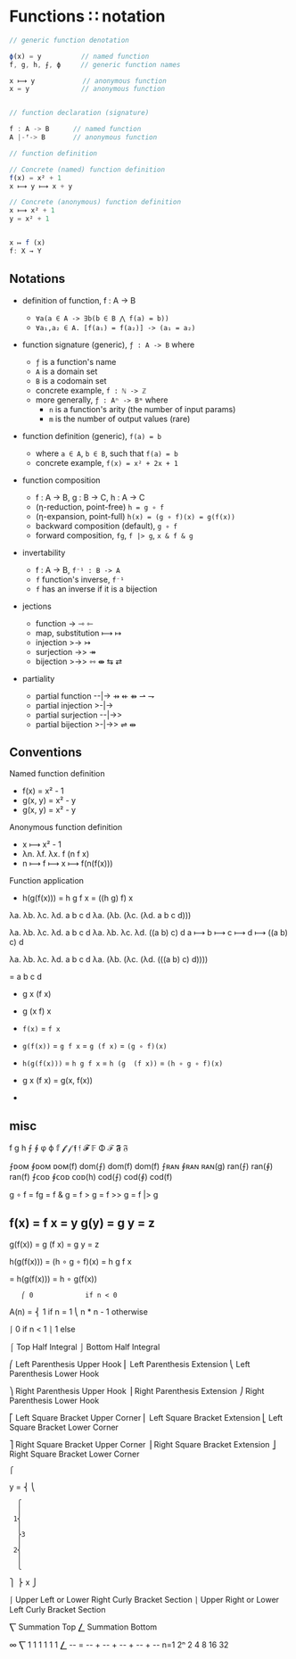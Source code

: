 # Functions ∷ notation



```js
// generic function denotation

ϕ(x) = y          // named function
f, g, h, ⨍, ϕ     // generic function names

x ⟼ y            // anonymous function
x = y             // anonymous function


// function declaration (signature)

f : A -> B      // named function
A |-ᶠ-> B       // anonymous function

// function definition

// Concrete (named) function definition
f(x) = x² + 1
x ⟼ y ⟼ x + y

// Concrete (anonymous) function definition
x ⟼ x² + 1
y = x² + 1


x ↦ f (x)
f: X → Y
```



## Notations

* definition of function, f : A -> B
  - `∀a(a ∈ A -> ∃b(b ∈ B ⋀ f(a) = b))`
  - `∀a₁,a₂ ∈ A. [f(a₁) = f(a₂)] -> (a₁ = a₂)`

* function signature (generic), `ƒ : A -> B` where
  - `ƒ` is a function's name
  - `A` is a domain set
  - `B` is a codomain set
  - concrete example, `f : ℕ -> ℤ`
  - more generally, `ƒ : Aⁿ -> Bᵐ` where
    - `n` is a function's arity (the number of input params)
    - `m` is the number of output values (rare)

* function definition (generic), `f(a) = b`
  - where `a ∈ A`, `b ∈ B`, such that `f(a) = b`
  - concrete example, `f(x) = x² + 2x + 1`

* function composition
  - f : A -> B, g : B -> C, h : A -> C
  - (η-reduction, point-free) `h = g ∘ f`
  - (η-expansion, point-full) `h(x) = (g ∘ f)(x) = g(f(x))`
  - backward composition (default), `g ∘ f`
  - forward composition, `fg`, `f |> g`, `x & f & g`

* invertability
  - f : A -> B, `f⁻¹ : B -> A`
  - `f` function's inverse, `f⁻¹`
  - `f` has an inverse if it is a bijection

* jections
  - function            ->      ⇾ ⇽
  - map, substitution   ⟼      ↦
  - injection           >->     ↣
  - surjection          ->>     ↠
  - bijection           >->>    ⇿  ⇼  ⇆  ⇄

* partiality
  - partial function    --|->    ⇸  ⇷  ⇻  ⇀  ⇁
  - partial injection   >-|->    
  - partial surjection  --|->>
  - partial bijection   >-|->>  ⇌  ⇹


## Conventions

Named function definition
- f(x) = x² - 1
- g(x, y) = x² - y
- g(x, y) = x² - y

Anonymous function definition
- x ⟼ x² - 1
- λn. λf. λx. f (n f x)
- n ⟼ f ⟼ x ⟼ f(n(f(x)))

Function application
- h(g(f(x))) = h g f x = ((h g) f) x

λa. λb. λc. λd. a b c d
λa. (λb. (λc. (λd. a b c d)))

λa. λb. λc. λd. a b c d
λa. λb. λc. λd. ((a b) c) d
a ⟼ b ⟼ c ⟼ d ⟼ ((a b) c) d


λa. λb. λc. λd. a b c d
λa. (λb. (λc. (λd. (((a b) c) d))))

= a b c d
- g x (f x)
- g (x f) x

- `f(x)` = `f x`
- `g(f(x))` = `g f x` = `g (f x)` = `(g ∘ f)(x)`
- `h(g(f(x)))` = `h g f x` = `h (g  (f x))` = `(h ∘ g ∘ f)(x)`
- g x (f x) = g(x, f(x))
- 


## misc

f g h     ⨍  ∮  φ  ϕ  𝕗  𝓯  𝒻  𝖋  𝔣    𝓕   𝔽   Φ   ℱ   𝕱   𝔉

⨍ᴅᴏᴍ  ∮ᴅᴏᴍ  ᴅᴏᴍ(f)      dom(⨍)  dom(f)  dom(f)
⨍ʀᴀɴ  ∮ʀᴀɴ  ʀᴀɴ(g)      ran(⨍)  ran(∮)  ran(f)
⨍ᴄᴏᴅ  ∮ᴄᴏᴅ  ᴄᴏᴅ(h)      cod(⨍)  cod(∮)  cod(f)

g ∘ f  =  fg  =  f & g  =  f > g  =  f >> g  =  f |> g

f(x) = f x = y
g(y) = g y = z
--------------
g(f(x)) = g (f x) = g y = z


h(g(f(x))) = (h ∘ g ∘ f)(x) = h g f x

= h(g(f(x)))
= h ∘ g(f(x))


       ⎛ 0             if n < 0
A(n) = ⎨ 1             if n = 1
       ⎝ n * n - 1     otherwise


⎰ 0     if n < 1
⎱ 1     else



⌠ Top Half Integral
⌡ Bottom Half Integral

⎛ Left Parenthesis Upper Hook
⎜ Left Parenthesis Extension
⎝ Left Parenthesis Lower Hook

⎞ Right Parenthesis Upper Hook
⎟ Right Parenthesis Extension
⎠ Right Parenthesis Lower Hook

⎡ Left Square Bracket Upper Corner
⎢ Left Square Bracket Extension
⎣ Left Square Bracket Lower Corner

⎤ Right Square Bracket Upper Corner
⎥ Right Square Bracket Extension
⎦ Right Square Bracket Lower Corner

    ⎧
y = ⎨
    ⎝

      ⎧
      ⎪
     1⎨
      ⎪
      ⎬3
      ⎪
     2⎨
      ⎪
      ⎩


⎫
⎬ x
⎭


⎰ Upper Left or Lower Right Curly Bracket Section
⎱ Upper Right or Lower Left Curly Bracket Section


⎲ Summation Top
⎳ Summation Bottom

∞
⎲   1          1    1    1   1    1
⎳  --       = -- + -- + -- + -- + --
n=1  2ⁿ         2    4    8   16   32
